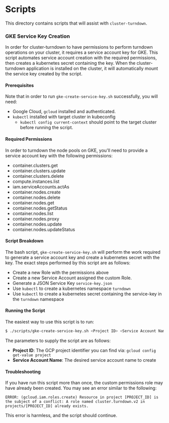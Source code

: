 # Scripts
This directory contains scripts that will assist with `cluster-turndown`.

### GKE Service Key Creation
In order for cluster-turndown to have permissions to perform turndown operations on your cluster, it requires a service account key for GKE. This script automates service account creation with the required permissions, then creates a kubernetes secret containing the key. When the cluster-turndown application is installed on the cluster, it will automatically mount the service key created by the script.

#### Prerequisites
Note that in order to run `gke-create-service-key.sh` successfully, you will need:
* Google Cloud, `gcloud` installed and authenticated. 
* `kubectl` installed  with target cluster in kubeconfig
    * `kubectl config current-context` should point to the target cluster before running the script.

#### Required Permissions 
In order to turndown the node pools on GKE, you'll need to provide a service account key with the following permissions:
- container.clusters.get
- container.clusters.update
- container.clusters.delete
- compute.instances.list
- iam.serviceAccounts.actAs
- container.nodes.create
- container.nodes.delete
- container.nodes.get
- container.nodes.getStatus
- container.nodes.list
- container.nodes.proxy
- container.nodes.update
- container.nodes.updateStatus

#### Script Breakdown
The bash script, `gke-create-service-key.sh` will perform the work required to generate a service account key and create a kubernetes secret with the key. The exact steps performed by this script are as follows:
* Create a new Role with the permissions above
* Create a new Service Account assigned the custom Role.
* Generate a JSON Service Key `service-key.json`
* Use `kubectl` to create a kubernetes namespace `turndown`
* Use `kubectl` to create a kubernetes secret containing the service-key in the `turndown` namespace

#### Running the Script
The easiest way to use this script is to run:

```bash
$ ./scripts/gke-create-service-key.sh <Project ID> <Service Account Name>
```
The parameters to supply the script are as follows:
* **Project ID**: The GCP project identifier you can find via: `gcloud config get-value project`
* **Service Account Name**: The desired service account name to create

#### Troubleshooting
If you have run this script more than once, the custom permissions role may have already been created. You may see an error similar to the following:
```
ERROR: (gcloud.iam.roles.create) Resource in project [PROJECT_ID] is the subject of a conflict: A role named cluster.turndown.v2 in projects/[PROJECT_ID] already exists.
```
This error is harmless, and the script should continue.
